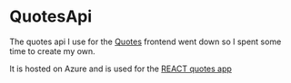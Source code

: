 # QuotesApi

The quotes api I use for the [Quotes](https://rnppnr.github.io/quotes/) frontend went down so I spent some time to create my own.

It is hosted on Azure and is used for the [REACT quotes app](https://rnppnr.github.io/react-quotes/)
